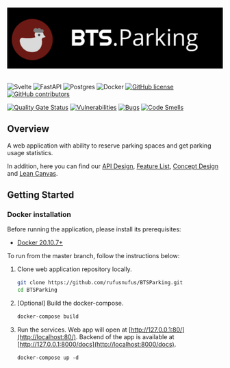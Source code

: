 <p>
<img src="images/logo.png" width="600px" alt="BTSParking"/>&nbsp;
</p>

![Svelte](https://img.shields.io/badge/svelte-%23f1413d.svg?style=for-the-badge&logo=svelte&logoColor=white)
![FastAPI](https://img.shields.io/badge/FastAPI-005571?style=for-the-badge&logo=fastapi)
![Postgres](https://img.shields.io/badge/postgres-%23316192.svg?style=for-the-badge&logo=postgresql&logoColor=white)
![Docker](https://img.shields.io/badge/docker-%230db7ed.svg?style=for-the-badge&logo=docker&logoColor=white)
[![GitHub license](https://img.shields.io/badge/license-mit-orange.svg?style=for-the-badge)](https://github.com/rufusnufus/btsparking/blob/main/LICENSE)
[![GitHub contributors](https://img.shields.io/github/contributors/rufusnufus/btsparking?style=for-the-badge)](https://github.com/rufusnufus/btsparking/graphs/contributors)

[![Quality Gate Status](https://sonarcloud.io/api/project_badges/measure?project=rufusnufus_BTSParking&metric=alert_status)](https://sonarcloud.io/dashboard?id=rufusnufus_BTSParking)
[![Vulnerabilities](https://sonarcloud.io/api/project_badges/measure?project=rufusnufus_BTSParking&metric=vulnerabilities)](https://sonarcloud.io/dashboard?id=rufusnufus_BTSParking)
[![Bugs](https://sonarcloud.io/api/project_badges/measure?project=rufusnufus_BTSParking&metric=bugs)](https://sonarcloud.io/dashboard?id=rufusnufus_BTSParking)
[![Code Smells](https://sonarcloud.io/api/project_badges/measure?project=rufusnufus_BTSParking&metric=code_smells)](https://sonarcloud.io/dashboard?id=rufusnufus_BTSParking)
<br>

## Overview
A web application with ability to reserve parking spaces and get parking usage statistics.

In addition, here you can find our [API Design](https://github.com/rufusnufus/btsparking/blob/main/openapi.yaml), [Feature List](https://github.com/rufusnufus/btsparking/blob/main/FeatureList.md), [Concept Design](https://www.figma.com/file/lD5kokYM41T9ARgYedur8B/ParKovKa?node-id=0%3A1) and [Lean Canvas](https://miro.com/app/board/o9J_llilfDA=/?invite_link_id=839831490288).

## Getting Started

### Docker installation
Before running the application, please install its prerequisites:
* [Docker 20.10.7+](https://docs.docker.com/get-docker/)

To run from the master branch, follow the instructions below:
1. Clone web application repository locally.
    ```bash
    git clone https://github.com/rufusnufus/BTSParking.git
    cd BTSParking
    ```
2. [Optional] Build the docker-compose.
    ```bash
    docker-compose build
   ```
3. Run the services. Web app will open at [http://127.0.0.1:80/](http://localhost:80/). Backend of the app is available at [http://127.0.0.1:8000/docs](http://localhost:8000/docs).
    ```
    docker-compose up -d
    ```
